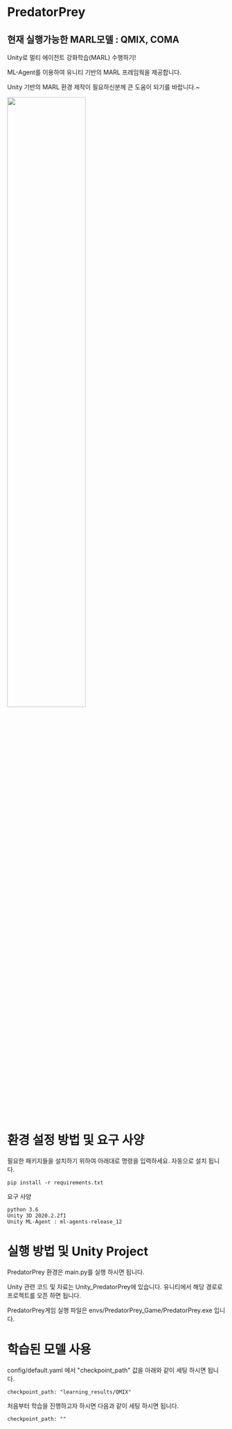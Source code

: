 # PredatorPrey 
## 현재 실행가능한 MARL모델 : QMIX, COMA
Unity로 멀티 에이전트 강화학습(MARL) 수행하기!

ML-Agent를 이용하여 유니티 기반의 MARL 프레임웍을 제공합니다.

Unity 기반의 MARL 환경 제작이 필요하신분께 큰 도움이 되기를 바랍니다.~

<img src="https://user-images.githubusercontent.com/17878413/115187865-fe272080-a11e-11eb-9fbd-5c9f3c7b9142.gif" width="60%"></img>


# 환경 설정 방법 및 요구 사양
필요한 패키지들을 설치하기 위하여 아래대로 명령을 입력하세요. 자동으로 설치 됩니다.
 ```shell
pip install -r requirements.txt
```
요구 사양
 ```shell
python 3.6 
Unity 3D 2020.2.2f1
Unity ML-Agent : ml-agents-release_12
```

# 실행 방법 및 Unity Project
PredatorPrey 환경은 main.py를 실행 하시면 됩니다.

Unity 관련 코드 및 자료는 Unity_PredatorPrey에 있습니다. 유니티에서 해당 경로로 프로젝트를 오픈 하면 됩니다.

PredatorPrey게임 실행 파일은 envs/PredatorPrey_Game/PredatorPrey.exe 입니다.

# 학습된 모델 사용
config/default.yaml 에서 "checkpoint_path" 값을 아래와 같이 세팅 하시면 됩니다.
 ```shell
checkpoint_path: "learning_results/QMIX" 
```
처음부터 학습을 진행하고자 하시면 다음과 같이 세팅 하시면 됩니다.
 ```shell
checkpoint_path: "" 
```

